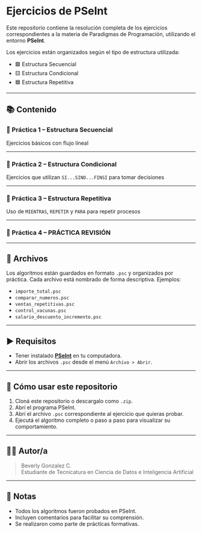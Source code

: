 # Ejercicios de PSeInt

Este repositorio contiene la resolución completa de los ejercicios correspondientes a la materia de Paradigmas de Programación, utilizando el entorno **PSeInt**.

Los ejercicios están organizados según el tipo de estructura utilizada:

- 🟩 Estructura Secuencial
- 🟨 Estructura Condicional
- 🟦 Estructura Repetitiva

---

## 📚 Contenido

### 📁 Práctica 1 – Estructura Secuencial

Ejercicios básicos con flujo lineal

---

### 📁 Práctica 2 – Estructura Condicional

Ejercicios que utilizan `SI...SINO...FINSI` para tomar decisiones

---

### 📁 Práctica 3 – Estructura Repetitiva

Uso de `MIENTRAS`, `REPETIR` y `PARA` para repetir procesos

---

### 📁 Práctica 4 – PRÁCTICA REVISIÓN

---

## 📂 Archivos

Los algoritmos están guardados en formato `.psc` y organizados por práctica. Cada archivo está nombrado de forma descriptiva. Ejemplos:

- `importe_total.psc`
- `comparar_numeros.psc`
- `ventas_repetitivas.psc`
- `control_vacunas.psc`
- `salario_descuento_incremento.psc`

---

## ▶️ Requisitos

- Tener instalado **[PSeInt](http://pseint.sourceforge.net)** en tu computadora.
- Abrir los archivos `.psc` desde el menú `Archivo > Abrir`.

---

## 📝 Cómo usar este repositorio

1. Cloná este repositorio o descargalo como `.zip`.
2. Abrí el programa PSeInt.
3. Abrí el archivo `.psc` correspondiente al ejercicio que quieras probar.
4. Ejecutá el algoritmo completo o paso a paso para visualizar su comportamiento.

---

## 👩‍💻 Autor/a

> Beverly Gonzalez C.  
> Estudiante de Tecnicatura en Ciencia de Datos e Inteligencia Artificial

---

## 📌 Notas

- Todos los algoritmos fueron probados en PSeInt.
- Incluyen comentarios para facilitar su comprensión.
- Se realizaron como parte de prácticas formativas.
